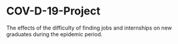 # COV-D-19-Project
 The effects of the difficulty of finding jobs and internships on new graduates during the epidemic period.
